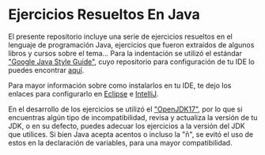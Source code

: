 # Ejercicios Resueltos En Java

El presente repositorio incluye una serie de ejercicios resueltos en el lenguaje de programación Java,
ejercicios que fueron extraídos de algunos libros y cursos sobre el tema... Para la indentación se
utilizó el estándar ["Google Java Style Guide"](https://google.github.io/styleguide/javaguide.html),
cuyo repositorio para configuración de tu IDE lo puedes encontrar [aquí](https://github.com/google/styleguide).

Para mayor información sobre como instalarlos en tu IDE, te dejo los enlaces para configurarlo en
[Eclipse](http://www.practicesofmastery.com/post/eclipse-google-java-style-guide/) e
[IntelliJ](https://medium.com/swlh/configuring-google-style-guide-for-java-for-intellij-c727af4ef248).

En el desarrollo de los ejercicios se utilizó el ["OpenJDK17"](https://adoptium.net/?variant=openjdk17&jvmVariant=hotspot),
por lo que si encuentras algún tipo de incompatibilidad, revisa y actualiza la versión de tu JDK, o
en su defecto, puedes adecuar los ejercicios a la versión del JDK que utilices. Si bien Java acepta
acentos o incluso la "ñ", se evitó el uso de estos en la declaración de variables, para una mayor
compatibilidad.
